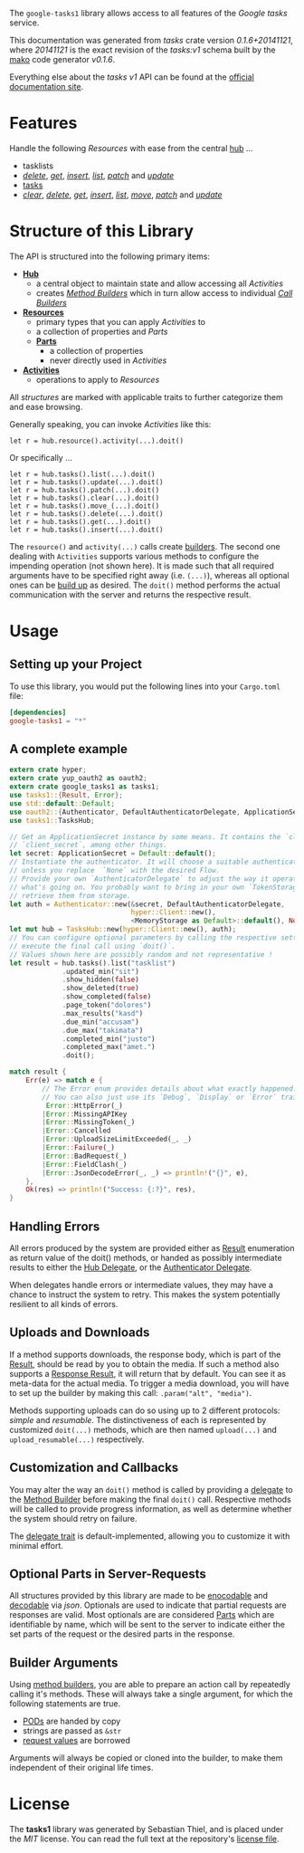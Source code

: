 <!---
DO NOT EDIT !
This file was generated automatically from 'src/mako/api/README.md.mako'
DO NOT EDIT !
-->
The `google-tasks1` library allows access to all features of the *Google tasks* service.

This documentation was generated from *tasks* crate version *0.1.6+20141121*, where *20141121* is the exact revision of the *tasks:v1* schema built by the [mako](http://www.makotemplates.org/) code generator *v0.1.6*.

Everything else about the *tasks* *v1* API can be found at the
[official documentation site](https://developers.google.com/google-apps/tasks/firstapp).
# Features

Handle the following *Resources* with ease from the central [hub](http://byron.github.io/google-apis-rs/google_tasks1/struct.TasksHub.html) ... 

* tasklists
 * [*delete*](http://byron.github.io/google-apis-rs/google_tasks1/struct.TasklistDeleteCall.html), [*get*](http://byron.github.io/google-apis-rs/google_tasks1/struct.TasklistGetCall.html), [*insert*](http://byron.github.io/google-apis-rs/google_tasks1/struct.TasklistInsertCall.html), [*list*](http://byron.github.io/google-apis-rs/google_tasks1/struct.TasklistListCall.html), [*patch*](http://byron.github.io/google-apis-rs/google_tasks1/struct.TasklistPatchCall.html) and [*update*](http://byron.github.io/google-apis-rs/google_tasks1/struct.TasklistUpdateCall.html)
* [tasks](http://byron.github.io/google-apis-rs/google_tasks1/struct.Task.html)
 * [*clear*](http://byron.github.io/google-apis-rs/google_tasks1/struct.TaskClearCall.html), [*delete*](http://byron.github.io/google-apis-rs/google_tasks1/struct.TaskDeleteCall.html), [*get*](http://byron.github.io/google-apis-rs/google_tasks1/struct.TaskGetCall.html), [*insert*](http://byron.github.io/google-apis-rs/google_tasks1/struct.TaskInsertCall.html), [*list*](http://byron.github.io/google-apis-rs/google_tasks1/struct.TaskListCall.html), [*move*](http://byron.github.io/google-apis-rs/google_tasks1/struct.TaskMoveCall.html), [*patch*](http://byron.github.io/google-apis-rs/google_tasks1/struct.TaskPatchCall.html) and [*update*](http://byron.github.io/google-apis-rs/google_tasks1/struct.TaskUpdateCall.html)




# Structure of this Library

The API is structured into the following primary items:

* **[Hub](http://byron.github.io/google-apis-rs/google_tasks1/struct.TasksHub.html)**
    * a central object to maintain state and allow accessing all *Activities*
    * creates [*Method Builders*](http://byron.github.io/google-apis-rs/google_tasks1/trait.MethodsBuilder.html) which in turn
      allow access to individual [*Call Builders*](http://byron.github.io/google-apis-rs/google_tasks1/trait.CallBuilder.html)
* **[Resources](http://byron.github.io/google-apis-rs/google_tasks1/trait.Resource.html)**
    * primary types that you can apply *Activities* to
    * a collection of properties and *Parts*
    * **[Parts](http://byron.github.io/google-apis-rs/google_tasks1/trait.Part.html)**
        * a collection of properties
        * never directly used in *Activities*
* **[Activities](http://byron.github.io/google-apis-rs/google_tasks1/trait.CallBuilder.html)**
    * operations to apply to *Resources*

All *structures* are marked with applicable traits to further categorize them and ease browsing.

Generally speaking, you can invoke *Activities* like this:

```Rust,ignore
let r = hub.resource().activity(...).doit()
```

Or specifically ...

```ignore
let r = hub.tasks().list(...).doit()
let r = hub.tasks().update(...).doit()
let r = hub.tasks().patch(...).doit()
let r = hub.tasks().clear(...).doit()
let r = hub.tasks().move_(...).doit()
let r = hub.tasks().delete(...).doit()
let r = hub.tasks().get(...).doit()
let r = hub.tasks().insert(...).doit()
```

The `resource()` and `activity(...)` calls create [builders][builder-pattern]. The second one dealing with `Activities` 
supports various methods to configure the impending operation (not shown here). It is made such that all required arguments have to be 
specified right away (i.e. `(...)`), whereas all optional ones can be [build up][builder-pattern] as desired.
The `doit()` method performs the actual communication with the server and returns the respective result.

# Usage

## Setting up your Project

To use this library, you would put the following lines into your `Cargo.toml` file:

```toml
[dependencies]
google-tasks1 = "*"
```

## A complete example

```Rust
extern crate hyper;
extern crate yup_oauth2 as oauth2;
extern crate google_tasks1 as tasks1;
use tasks1::{Result, Error};
use std::default::Default;
use oauth2::{Authenticator, DefaultAuthenticatorDelegate, ApplicationSecret, MemoryStorage};
use tasks1::TasksHub;

// Get an ApplicationSecret instance by some means. It contains the `client_id` and 
// `client_secret`, among other things.
let secret: ApplicationSecret = Default::default();
// Instantiate the authenticator. It will choose a suitable authentication flow for you, 
// unless you replace  `None` with the desired Flow.
// Provide your own `AuthenticatorDelegate` to adjust the way it operates and get feedback about 
// what's going on. You probably want to bring in your own `TokenStorage` to persist tokens and
// retrieve them from storage.
let auth = Authenticator::new(&secret, DefaultAuthenticatorDelegate,
                              hyper::Client::new(),
                              <MemoryStorage as Default>::default(), None);
let mut hub = TasksHub::new(hyper::Client::new(), auth);
// You can configure optional parameters by calling the respective setters at will, and
// execute the final call using `doit()`.
// Values shown here are possibly random and not representative !
let result = hub.tasks().list("tasklist")
             .updated_min("sit")
             .show_hidden(false)
             .show_deleted(true)
             .show_completed(false)
             .page_token("dolores")
             .max_results("kasd")
             .due_min("accusam")
             .due_max("takimata")
             .completed_min("justo")
             .completed_max("amet.")
             .doit();

match result {
    Err(e) => match e {
        // The Error enum provides details about what exactly happened.
        // You can also just use its `Debug`, `Display` or `Error` traits
         Error::HttpError(_)
        |Error::MissingAPIKey
        |Error::MissingToken(_)
        |Error::Cancelled
        |Error::UploadSizeLimitExceeded(_, _)
        |Error::Failure(_)
        |Error::BadRequest(_)
        |Error::FieldClash(_)
        |Error::JsonDecodeError(_, _) => println!("{}", e),
    },
    Ok(res) => println!("Success: {:?}", res),
}

```
## Handling Errors

All errors produced by the system are provided either as [Result](http://byron.github.io/google-apis-rs/google_tasks1/enum.Result.html) enumeration as return value of 
the doit() methods, or handed as possibly intermediate results to either the 
[Hub Delegate](http://byron.github.io/google-apis-rs/google_tasks1/trait.Delegate.html), or the [Authenticator Delegate](http://byron.github.io/google-apis-rs/google_tasks1/../yup-oauth2/trait.AuthenticatorDelegate.html).

When delegates handle errors or intermediate values, they may have a chance to instruct the system to retry. This 
makes the system potentially resilient to all kinds of errors.

## Uploads and Downloads
If a method supports downloads, the response body, which is part of the [Result](http://byron.github.io/google-apis-rs/google_tasks1/enum.Result.html), should be
read by you to obtain the media.
If such a method also supports a [Response Result](http://byron.github.io/google-apis-rs/google_tasks1/trait.ResponseResult.html), it will return that by default.
You can see it as meta-data for the actual media. To trigger a media download, you will have to set up the builder by making
this call: `.param("alt", "media")`.

Methods supporting uploads can do so using up to 2 different protocols: 
*simple* and *resumable*. The distinctiveness of each is represented by customized 
`doit(...)` methods, which are then named `upload(...)` and `upload_resumable(...)` respectively.

## Customization and Callbacks

You may alter the way an `doit()` method is called by providing a [delegate](http://byron.github.io/google-apis-rs/google_tasks1/trait.Delegate.html) to the 
[Method Builder](http://byron.github.io/google-apis-rs/google_tasks1/trait.CallBuilder.html) before making the final `doit()` call. 
Respective methods will be called to provide progress information, as well as determine whether the system should 
retry on failure.

The [delegate trait](http://byron.github.io/google-apis-rs/google_tasks1/trait.Delegate.html) is default-implemented, allowing you to customize it with minimal effort.

## Optional Parts in Server-Requests

All structures provided by this library are made to be [enocodable](http://byron.github.io/google-apis-rs/google_tasks1/trait.RequestValue.html) and 
[decodable](http://byron.github.io/google-apis-rs/google_tasks1/trait.ResponseResult.html) via *json*. Optionals are used to indicate that partial requests are responses 
are valid.
Most optionals are are considered [Parts](http://byron.github.io/google-apis-rs/google_tasks1/trait.Part.html) which are identifiable by name, which will be sent to 
the server to indicate either the set parts of the request or the desired parts in the response.

## Builder Arguments

Using [method builders](http://byron.github.io/google-apis-rs/google_tasks1/trait.CallBuilder.html), you are able to prepare an action call by repeatedly calling it's methods.
These will always take a single argument, for which the following statements are true.

* [PODs][wiki-pod] are handed by copy
* strings are passed as `&str`
* [request values](http://byron.github.io/google-apis-rs/google_tasks1/trait.RequestValue.html) are borrowed

Arguments will always be copied or cloned into the builder, to make them independent of their original life times.

[wiki-pod]: http://en.wikipedia.org/wiki/Plain_old_data_structure
[builder-pattern]: http://en.wikipedia.org/wiki/Builder_pattern
[google-go-api]: https://github.com/google/google-api-go-client

# License
The **tasks1** library was generated by Sebastian Thiel, and is placed 
under the *MIT* license.
You can read the full text at the repository's [license file][repo-license].

[repo-license]: https://github.com/Byron/google-apis-rs/LICENSE.md
